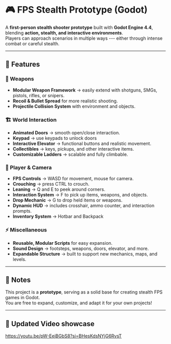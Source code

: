 # 🎮 FPS Stealth Prototype (Godot)

A **first-person stealth shooter prototype** built with **Godot Engine
4.4**, blending **action, stealth, and interactive environments**.\
Players can approach scenarios in multiple ways --- either through
intense combat or careful stealth.

------------------------------------------------------------------------

## 🚀 Features

### 🔫 Weapons

-   **Modular Weapon Framework** → easily extend with shotguns, SMGs,
    pistols, rifles, or snipers.
-   **Recoil & Bullet Spread** for more realistic shooting.
-   **Projectile Collision System** with environment and objects.

### 🏗️ World Interaction

-   **Animated Doors** → smooth open/close interaction.
-   **Keypad** → use keypads to unlock doors
-   **Interactive Elevator** → functional buttons and realistic
    movement.
-   **Collectibles** → keys, pickups, and other interactive items.
-   **Customizable Ladders** → scalable and fully climbable.

### 🎥 Player & Camera

-   **FPS Controls** → WASD for movement, mouse for camera.
-   **Crouching** → press CTRL to crouch.
-   **Leaning** → Q and E to peek around corners.
-   **Interaction System** → F to pick up items, weapons, and objects.
-   **Drop Mechanic** → G to drop held items or weapons.
-   **Dynamic HUD** → includes crosshair, ammo counter, and interaction
    prompts.
-   **Inventory System** → Hotbar and Backpack

### ⚡ Miscellaneous

-   **Reusable, Modular Scripts** for easy expansion.
-   **Sound Design** → footsteps, weapons, doors, elevator, and more.
-   **Expandable Structure** → built to support new mechanics, maps, and
    levels.

------------------------------------------------------------------------

## 📌 Notes

This project is a **prototype**, serving as a solid base for creating
stealth FPS games in Godot.\
You are free to expand, customize, and adapt it for your own projects!

------------------------------------------------------------------------

## 🎥 Updated Video showcase

https://youtu.be/pW-EejBGbS8?si=BHesKdsNYjG6RvsT


